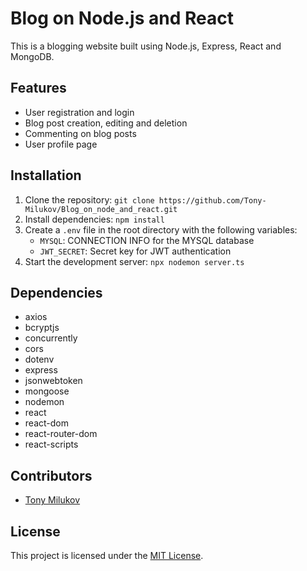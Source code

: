 # Blog on Node.js and React

This is a blogging website built using Node.js, Express, React and MongoDB.

## Features

- User registration and login
- Blog post creation, editing and deletion
- Commenting on blog posts
- User profile page

## Installation

1. Clone the repository: `git clone https://github.com/Tony-Milukov/Blog_on_node_and_react.git`
2. Install dependencies: `npm install`
3. Create a `.env` file in the root directory with the following variables:
   - `MYSQL`: CONNECTION INFO for the MYSQL database
   - `JWT_SECRET`: Secret key for JWT authentication
4. Start the development server: `npx nodemon server.ts`

## Dependencies

- axios
- bcryptjs
- concurrently
- cors
- dotenv
- express
- jsonwebtoken
- mongoose
- nodemon
- react
- react-dom
- react-router-dom
- react-scripts

## Contributors

- [Tony Milukov](https://github.com/Tony-Milukov)

## License

This project is licensed under the [MIT License](https://opensource.org/licenses/MIT).
